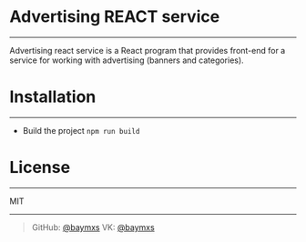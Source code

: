 # Advertising REACT service
---
Advertising react service is a React program that provides front-end for a service for working with advertising (banners and categories).

# Installation
---
- Build the project `npm run build` 

# License
----
MIT

----
> GitHub: [@baymxs](https://github.com/Baymxs) 
VK: [@baymxs](https://vk.com/endecv)

